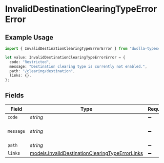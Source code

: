 # InvalidDestinationClearingTypeErrorError

## Example Usage

```typescript
import { InvalidDestinationClearingTypeErrorError } from "dwolla-typescript";

let value: InvalidDestinationClearingTypeErrorError = {
  code: "Restricted",
  message: "Destination clearing type is currently not enabled.",
  path: "/clearing/destination",
  links: {},
};
```

## Fields

| Field                                                                                                    | Type                                                                                                     | Required                                                                                                 | Description                                                                                              | Example                                                                                                  |
| -------------------------------------------------------------------------------------------------------- | -------------------------------------------------------------------------------------------------------- | -------------------------------------------------------------------------------------------------------- | -------------------------------------------------------------------------------------------------------- | -------------------------------------------------------------------------------------------------------- |
| `code`                                                                                                   | *string*                                                                                                 | :heavy_minus_sign:                                                                                       | N/A                                                                                                      | Restricted                                                                                               |
| `message`                                                                                                | *string*                                                                                                 | :heavy_minus_sign:                                                                                       | N/A                                                                                                      | Destination clearing type is currently not enabled.                                                      |
| `path`                                                                                                   | *string*                                                                                                 | :heavy_minus_sign:                                                                                       | N/A                                                                                                      | /clearing/destination                                                                                    |
| `links`                                                                                                  | [models.InvalidDestinationClearingTypeErrorLinks](../models/invaliddestinationclearingtypeerrorlinks.md) | :heavy_minus_sign:                                                                                       | N/A                                                                                                      | {}                                                                                                       |